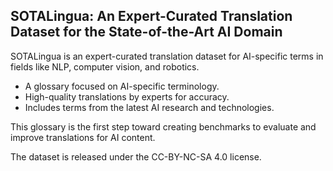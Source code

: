 ## SOTALingua: An Expert-Curated Translation Dataset for the State-of-the-Art AI Domain

SOTALingua is an expert-curated translation dataset for AI-specific terms in fields like NLP, computer vision, and robotics.

* A glossary focused on AI-specific terminology.
* High-quality translations by experts for accuracy.
* Includes terms from the latest AI research and technologies.

This glossary is the first step toward creating benchmarks to evaluate and improve translations for AI content.

The dataset is released under the CC-BY-NC-SA 4.0 license.
